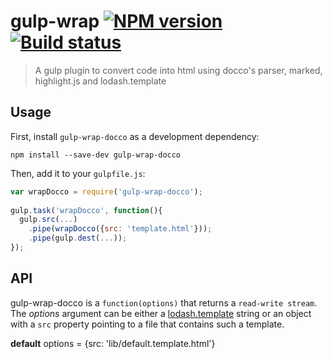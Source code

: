 # gulp-wrap [![NPM version][npm-image]][npm-url] [![Build status][travis-image]][travis-url]
> A gulp plugin to convert code into html using docco's parser, marked, highlight.js and lodash.template

## Usage

First, install `gulp-wrap-docco` as a development dependency:

```shell
npm install --save-dev gulp-wrap-docco
```

Then, add it to your `gulpfile.js`:

```javascript
var wrapDocco = require('gulp-wrap-docco');
 
gulp.task('wrapDocco', function(){
  gulp.src(...)
  	.pipe(wrapDocco({src: 'template.html'}));
    .pipe(gulp.dest(...));
});
```

## API

gulp-wrap-docco is a ```function(options)``` that returns a ```read-write stream```.
The _options_ argument can be either a [lodash.template](http://lodash.com/docs#template) string 
or an object with a ```src``` property pointing to a file that contains such a template.

**default** options = {src: 'lib/default.template.html'}

[travis-url]: http://travis-ci.org/amitport/gulp-wrap-docco
[travis-image]: https://secure.travis-ci.org/amitport/gulp-wrap-docco.png?branch=master
[npm-url]: https://npmjs.org/package/gulp-wrap-docco
[npm-image]: https://badge.fury.io/js/gulp-wrap-docco.png
